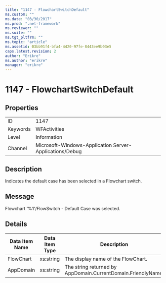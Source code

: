```yaml
---
title: "1147 - FlowchartSwitchDefault"
ms.custom: ""
ms.date: "03/30/2017"
ms.prod: ".net-framework"
ms.reviewer: ""
ms.suite: ""
ms.tgt_pltfrm: ""
ms.topic: "article"
ms.assetid: 03bb91f4-bfa4-4420-97fe-8443ee9b03e5
caps.latest.revision: 2
author: "Erikre"
ms.author: "erikre"
manager: "erikre"
---
```

# 1147 - FlowchartSwitchDefault
## Properties  
  
|||  
|-|-|  
|ID|1147|  
|Keywords|WFActivities|  
|Level|Information|  
|Channel|Microsoft-Windows-Application Server-Applications/Debug|  
  
## Description  
 Indicates the default case has been selected in a Flowchart switch.  
  
## Message  
 Flowchart '%1'/FlowSwitch - Default Case was selected.  
  
## Details  
  
|Data Item Name|Data Item Type|Description|  
|--------------------|--------------------|-----------------|  
|FlowChart|xs:string|The display name of the FlowChart.|  
|AppDomain|xs:string|The string returned by AppDomain.CurrentDomain.FriendlyName.|
